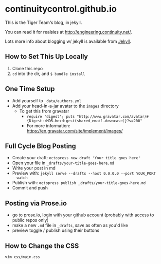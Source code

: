 continuitycontrol.github.io
===========================

This is the Tiger Team's blog, in jekyll.

You can read it for realsies at http://engineering.continuity.net/.

Lots more info about blogging w/ jekyll is available from [Jekyll](http://jekyllrb.com/docs/posts/).

## How to Set This Up Locally

1. Clone this repo
2. `cd` into the dir, and `$ bundle install`

## One Time Setup

* Add yourself to `_data/authors.yml`
* Add your head-in-a-jar avatar to the `images` directory
  * To get this from gravatar
    * `require 'digest'; puts "http://www.gravatar.com/avatar/#{Digest::MD5.hexdigest(shared_email.downcase)}?s=200"`
    * For more information: https://en.gravatar.com/site/implement/images/

## Full Cycle Blog Posting

* Create your draft: `octopress new draft 'Your title goes here'`
* Open your file in `_drafts/your-title-goes-here.md`
* Write your post in md
* Preview with: `jekyll serve --drafts --host 0.0.0.0 --port YOUR_PORT --watch`
* Publish with: `octopress publish _drafts/your-title-goes-here.md`
* Commit and push

## Posting via Prose.io

* go to prose.io, login with your github account (probably with access to public repos only)
* make a new `.md` file in `_drafts`, save as often as you'd like
* preview toggle / publish using their buttons

## How to Change the CSS

`vim css/main.css`
